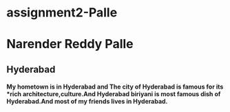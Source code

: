 # assignment2-Palle
# Narender Reddy Palle
## Hyderabad
#### My hometown is in Hyderabad and The city of Hyderabad is famous for its ***rich architecture,culture**.And **Hyderabad biriyani** is most famous dish of Hyderabad.And most of my  friends lives in Hyderabad.



